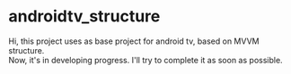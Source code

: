 # androidtv_structure

Hi, this project uses as base project for android tv, based on MVVM structure.<br>
Now, it's in developing progress. I'll try to complete it as soon as possible.<br>
